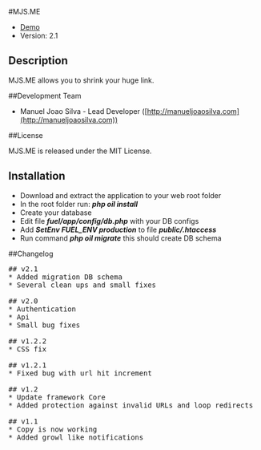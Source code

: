#MJS.ME

* [Demo](http://mjs.me/)
* Version: 2.1

## Description

MJS.ME allows you to shrink your huge link.

##Development Team

* Manuel Joao Silva - Lead Developer ([http://manueljoaosilva.com](http://manueljoaosilva.com))

##License

MJS.ME is released under the MIT License.

## Installation
* Download and extract the application to your web root folder
* In the root folder run: ***php oil install***
* Create your database
* Edit file ***fuel/app/config/db.php*** with your DB configs
* Add ***SetEnv FUEL_ENV production*** to file ***public/.htaccess***
* Run command ***php oil migrate*** this should create DB schema

##Changelog

<pre>
## v2.1
* Added migration DB schema
* Several clean ups and small fixes

## v2.0
* Authentication
* Api
* Small bug fixes

## v1.2.2
* CSS fix

## v1.2.1
* Fixed bug with url hit increment

## v1.2
* Update framework Core
* Added protection against invalid URLs and loop redirects

## v1.1
* Copy is now working
* Added growl like notifications
</pre>